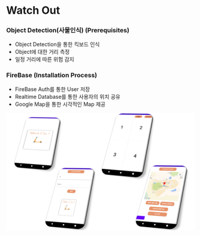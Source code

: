 # Watch Out

### Object Detection(사물인식) (Prerequisites)

* Object Detection을 통한 킥보드 인식
* Object에 대한 거리 측정
* 일정 거리에 따른 위험 감지


### FireBase (Installation Process)

* FireBase Auth를 통한 User 저장
* Realtime Database를 통한 사용자의 위치 공유
* Google Map을 통한 시각적인 Map 제공

![readme](./readme.png)
